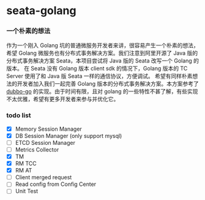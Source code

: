 # seata-golang

### 一个朴素的想法
作为一个刚入 Golang 坑的普通微服务开发者来讲，很容易产生一个朴素的想法，希望 Golang 微服务也有分布式事务解决方案。我们注意到阿里开源了 Java 版的分布式事务解决方案 Seata，本项目尝试将 Java 版的 Seata 改写一个 Golang 的版本。
在 Seata 没有 Golang 版本 client sdk 的情况下，Golang 版本的 TC Server 使用了和 Java 版 Seata 一样的通信协议，方便调试。
希望有同样朴素想法的开发者加入我们一起完善 Golang 版本的分布式事务解决方案。本方案参考了 [dubbo-go](#https://github.com/apache/dubbo-go) 的实现。由于时间有限，且对 golang 的一些特性不甚了解，有些实现不太优雅，希望有更多开发者来参与并优化它。

### todo list
- [X] Memory Session Manager
- [X] DB Session Manager (only support mysql) 
- [ ] ETCD Session Manager  
- [ ] Metrics Collector
- [X] TM
- [X] RM TCC
- [X] RM AT
- [ ] Client merged request
- [ ] Read config from Config Center
- [ ] Unit Test
